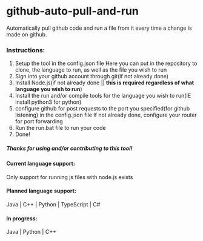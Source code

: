 # github-auto-pull-and-run
Automatically pull github code and run a file from it every time a change is made on github. 

### Instructions:
1. Setup the tool in the config.json file
  Here you can put in the repository to clone, the language to run, as well as the file you wish to run
2. Sign into your github account through git(if not already done)
3. Install Node.js(if not already done || __this is required regardless of what language you wish to run__)
4. Install the run and/or compile tools for the language you wish to run(IE install python3 for python)
5. configure github for post requests to the port you specified(for github listening) in the config.json file
  If not already done, configure your router for port forwarding
6. Run the run.bat file to run your code
7. Done!

##### Thanks for using and/or contributing to this tool!

#### Current language support:
Only support for running js files with node.js exists

#### Planned language support:
Java |
C++ |
Python |
TypeScript |
C#

#### In progress:
Java |
Python |
C++ 

